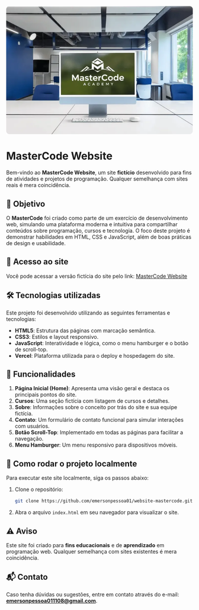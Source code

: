 <img src="./image/mastercode-readme.webp" width="1200px">

# MasterCode Website

Bem-vindo ao **MasterCode Website**, um site **fictício** desenvolvido para fins de atividades e projetos de programação. Qualquer semelhança com sites reais é mera coincidência.

## 🎯 Objetivo

O **MasterCode** foi criado como parte de um exercício de desenvolvimento web, simulando uma plataforma moderna e intuitiva para compartilhar conteúdos sobre programação, cursos e tecnologia. O foco deste projeto é demonstrar habilidades em HTML, CSS e JavaScript, além de boas práticas de design e usabilidade.

## 🔗 Acesso ao site

Você pode acessar a versão fictícia do site pelo link: [MasterCode Website](https://website-mastercode.vercel.app/)

## 🛠️ Tecnologias utilizadas

Este projeto foi desenvolvido utilizando as seguintes ferramentas e tecnologias:

- **HTML5**: Estrutura das páginas com marcação semântica.
- **CSS3**: Estilos e layout responsivo.
- **JavaScript**: Interatividade e lógica, como o menu hamburger e o botão de scroll-top.
- **Vercel**: Plataforma utilizada para o deploy e hospedagem do site.

## 🌟 Funcionalidades

1. **Página Inicial (Home)**: Apresenta uma visão geral e destaca os principais pontos do site.
2. **Cursos**: Uma seção fictícia com listagem de cursos e detalhes.
3. **Sobre**: Informações sobre o conceito por trás do site e sua equipe fictícia.
4. **Contato**: Um formulário de contato funcional para simular interações com usuários.
5. **Botão Scroll-Top**: Implementado em todas as páginas para facilitar a navegação.
6. **Menu Hamburger**: Um menu responsivo para dispositivos móveis.

## 🚀 Como rodar o projeto localmente

Para executar este site localmente, siga os passos abaixo:

1. Clone o repositório:
   ```bash
   git clone https://github.com/emersonpessoa01/website-mastercode.git
   ```
2. Abra o arquivo `index.html` em seu navegador para visualizar o site.

## ⚠️ Aviso

Este site foi criado para **fins educacionais** e de **aprendizado** em programação web. Qualquer semelhança com sites existentes é mera coincidência.

## 📬 Contato

Caso tenha dúvidas ou sugestões, entre em contato através do e-mail: **emersonpessoa011108@gmail.com**.
